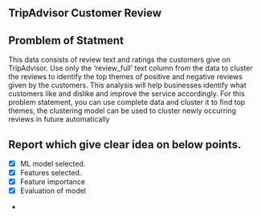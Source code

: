 ## TripAdvisor Customer Review 
## Promblem of Statment 
This data consists of review text and ratings the customers give on TripAdvisor.
Use only the ‘review_full’ text column from the data to cluster the reviews to identify the top themes of positive and negative reviews given by the customers.
This analysis will help businesses identify what customers like and dislike and improve the service accordingly.
For this problem statement, you can use complete data and cluster it to find top themes, the clustering model can be used to cluster newly occurring reviews in future automatically

## Report which give clear idea on below points.
- [x] ML model selected. 
- [x]	Features selected.
- [x]	Feature importance
- [x]	Evaluation of model
-
